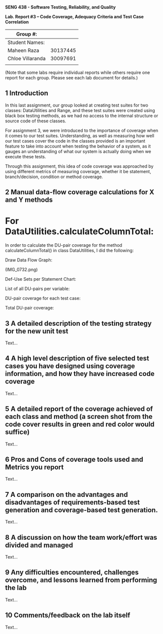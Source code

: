 **SENG 438 - Software Testing, Reliability, and Quality**

**Lab. Report #3 – Code Coverage, Adequacy Criteria and Test Case Correlation**

| Group \#:      |     |
| -------------- | --- |
| Student Names: |     |
| Maheen Raza    |30137445     |
| Chloe Villaranda  | 30097691    |
|                |     |

(Note that some labs require individual reports while others require one report
for each group. Please see each lab document for details.)

## 1 Introduction

In this last assignment, our group looked at creating test suites for two classes: DataUtilities and Range, and these test suites were created using black box testing methods, as we had no access to the internal structure or source code of these classes. 

For assignment 3, we were introduced to the importance of coverage when it comes to our test suites. Understanding, as well as measuring how well our test cases cover the code in the classes provided is an important feature to take into account when testing the behavior of a system, as it gauges an understanding of what our system is actually doing when we execute these tests.

Through this assignment, this idea of code coverage was approached by using different metrics of measuring coverage, whether it be statement, branch/decision, condition or method coverage. 

## 2 Manual data-flow coverage calculations for X and Y methods

# For DataUtilities.calculateColumnTotal:

In order to calculate the DU-pair coverage for the method calculateColumnTotal() in class DataUtilities, I did the following:

Draw Data Flow Graph:

(IMG_0732.png)

Def-Use Sets per Statement Chart:

List of all DU-pairs per variable:

DU-pair coverage for each test case:

Total DU-pair coverage:

## 3 A detailed description of the testing strategy for the new unit test

Text…

## 4 A high level description of five selected test cases you have designed using coverage information, and how they have increased code coverage

Text…

## 5 A detailed report of the coverage achieved of each class and method (a screen shot from the code cover results in green and red color would suffice)

Text…

## 6 Pros and Cons of coverage tools used and Metrics you report

Text…

## 7 A comparison on the advantages and disadvantages of requirements-based test generation and coverage-based test generation.

Text…

## 8 A discussion on how the team work/effort was divided and managed

Text…

## 9 Any difficulties encountered, challenges overcome, and lessons learned from performing the lab

Text…

## 10 Comments/feedback on the lab itself

Text…
